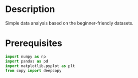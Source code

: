 # Description

Simple data analysis based on the beginner-friendly datasets.

# Prerequisites

```python
import numpy as np
import pandas as pd
import matplotlib.pyplot as plt
from copy import deepcopy
```
